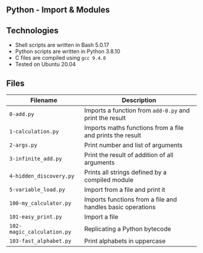 ## Python - Import & Modules


## Technologies
* Shell scripts are written in Bash 5.0.17 
* Python scripts are written in Python 3.8.10
* C files are compiled using `gcc 9.4.0` 
* Tested on Ubuntu 20.04

## Files
| Filename | Description |
| -------- | ----------- |
| `0-add.py` | Imports a function from `add-0.py` and print the result |
| `1-calculation.py` | Imports maths functions from a file and prints the result |
| `2-args.py` | Print number and list of arguments |
| `3-infinite_add.py` | Print the result of addition of all arguments |
| `4-hidden_discovery.py` | Prints all strings defined by a compiled module |
| `5-variable_load.py` | Import from a file and print it |
| `100-my_calculator.py` | Imports functions from a file and handles basic operations |
| `101-easy_print.py` | Import a file |
| `102-magic_calculation.py` | Replicating a Python bytecode |
| `103-fast_alphabet.py` | Print alphabets in uppercase |
